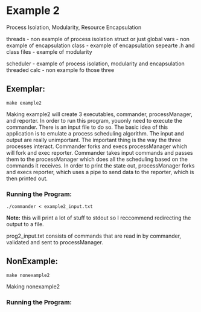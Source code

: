 # Example 2 
Process Isolation, Modularity, Resource Encapsulation


threads - non example of process isolation
struct or just global vars - non example of encapsulation
class - example of encapsulation
sepearte .h and class files - example of modularity

scheduler - example of process isolation, modularity and encapsulation
threaded calc - non example fo those three


## Exemplar:
    make example2
Making example2 will create 3 executables, commander, processManager, and reporter. In order to run this program, youonly need to execute the commander. There is an input file to do so. The basic idea of this application is to emulate a process scheduling algorithm. The input and output are really unimportant. The important thing is the way the three processes interact. Commander forks and execs processManager which will fork and exec reporter. Commander takes input commands and passes them to the processManager which does all the scheduling based on the commands it receives. In order to print the state out, processManager forks and execs reporter, which uses a pipe to send data to the reporter, which is then printed out.



### Running the Program:
    ./commander < example2_input.txt 

**Note:** this will print a lot of stuff to stdout so I reccommend redirecting the output to a file.

prog2_input.txt consists of commands that are read in by commander, validated and sent to processManager.

## NonExample:
    make nonexample2
Making nonexample2

### Running the Program:

